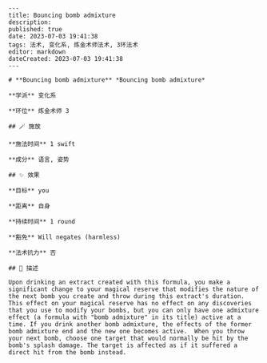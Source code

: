 
    ---
    title: Bouncing bomb admixture
    description: 
    published: true
    date: 2023-07-03 19:41:38
    tags: 法术, 变化系, 炼金术师法术, 3环法术
    editor: markdown
    dateCreated: 2023-07-03 19:41:38
    ---

    # **Bouncing bomb admixture** *Bouncing bomb admixture*

    **学派** 变化系 

    **环位** 炼金术师 3

    ## 🪄 施放

    **施法时间** 1 swift

    **成分** 语言, 姿势

    ## ✨ 效果 

    **目标** you 

    **距离** 自身  

    **持续时间** 1 round 

    **豁免** Will negates (harmless)

    **法术抗力** 否

    ## 📖 描述

    Upon drinking an extract created with this formula, you make a significant change to your magical reserve that modifies the nature of the next bomb you create and throw during this extract's duration. This effect on your magical reserve has no effect on any discoveries that you use to modify your bombs, but you can only have one admixture effect (a formula with "bomb admixture" in its title) active at a time. If you drink another bomb admixture, the effects of the former bomb admixture end and the new one becomes active.  When you throw your next bomb, choose one target that would normally be hit by the bomb's splash damage. The target is affected as if it suffered a direct hit from the bomb instead.
    